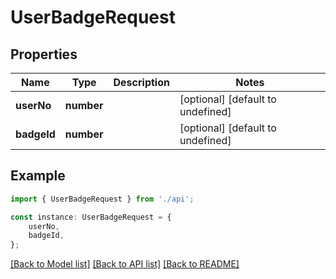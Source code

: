 # UserBadgeRequest


## Properties

Name | Type | Description | Notes
------------ | ------------- | ------------- | -------------
**userNo** | **number** |  | [optional] [default to undefined]
**badgeId** | **number** |  | [optional] [default to undefined]

## Example

```typescript
import { UserBadgeRequest } from './api';

const instance: UserBadgeRequest = {
    userNo,
    badgeId,
};
```

[[Back to Model list]](../README.md#documentation-for-models) [[Back to API list]](../README.md#documentation-for-api-endpoints) [[Back to README]](../README.md)
